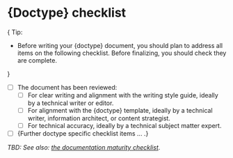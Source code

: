 # {Doctype} checklist
{
Tip:

* Before writing your {doctype} document, you should plan to address all items on the following checklist. Before finalizing, you should check they are complete.

}

* [ ] The document has been reviewed:
    * [ ] For clear writing and alignment with the writing style guide, ideally by a technical writer or editor.
    * [ ] For alignment with the {doctype} template, ideally by a technical writer, information architect, or content strategist.
    * [ ] For technical accuracy, ideally by a technical subject matter expert.
* [ ] {Further doctype specific checklist items ... .}

_TBD: See also: [the documentation maturity checklist](https://github.com/google/opendocs/blob/main/audit/checklist.md)_.